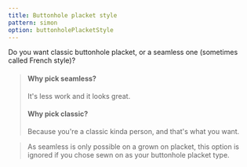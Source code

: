 ```yaml
---
title: Buttonhole placket style
pattern: simon
option: buttonholePlacketStyle
---
```


Do you want classic buttonhole placket, or a seamless one (sometimes called French style)?

> #### Why pick seamless?
>
> It's less work and it looks great.
>
> #### Why pick classic?
>
> Because you're a classic kinda person, and that's what you want.

> As seamless is only possible on a grown on placket, this option is ignored if you chose sewn on as your buttonhole placket type.
